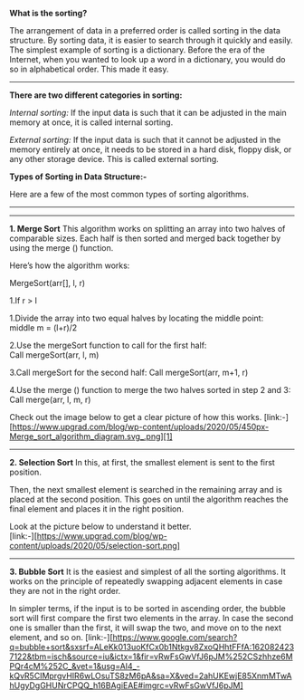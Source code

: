 **What is the sorting?**

The arrangement of data in a preferred order is called sorting in the data structure. By sorting data, it is easier to search through it quickly and easily.
The simplest example of sorting is a dictionary. Before the era of the Internet, when you wanted to look up a word in a dictionary, you would do so in alphabetical order.
This made it easy.

---
**There are two different categories in sorting:**

_Internal sorting:_
       If the input data is such that it can be adjusted in the main memory at once, it is called internal sorting.

_External sorting:_
      If the input data is such that it cannot be adjusted in the memory entirely at once, it needs to be stored in a hard disk, floppy disk, or any other storage device.
      This is called external sorting.

      
**Types of Sorting in Data Structure:-**

Here are a few of the most common types of sorting algorithms.

---
---

**1. Merge Sort**
This algorithm works on splitting an array into two halves of comparable sizes. Each half is then sorted and merged back together by using the merge () function.

Here’s how the algorithm works:

MergeSort(arr[], l,  r)

1.If r > l

1.Divide the array into two equal halves by locating the middle point:  
             middle m = (l+r)/2

2.Use the mergeSort function to call for the first half:   
             Call mergeSort(arr, l, m)

3.Call mergeSort for the second half:
             Call mergeSort(arr, m+1, r)

4.Use the merge () function to merge the two halves sorted in step 2 and 3:
             Call merge(arr, l, m, r)

Check out the image below to get a clear picture of how this works.
[link:-] [https://www.upgrad.com/blog/wp-content/uploads/2020/05/450px-Merge_sort_algorithm_diagram.svg_.png][1]

---

**2. Selection Sort**
In this, at first, the smallest element is sent to the first position.

Then, the next smallest element is searched in the remaining array and is placed at the second position. This goes on until the algorithm reaches the final element 
and places it in the right position. 

Look at the picture below to understand it better.   
[link:-][https://www.upgrad.com/blog/wp-content/uploads/2020/05/selection-sort.png]

---

**3. Bubble Sort**
It is the easiest and simplest of all the sorting algorithms. It works on the principle of repeatedly swapping adjacent elements in case they are not in the right order.

In simpler terms, if the input is to be sorted in ascending order, the bubble sort will first compare the first two elements in the array. In case the second one is smaller
than the first, it will swap the two, and move on to the next element, and so on.
[link:-][https://www.google.com/search?q=bubble+sort&sxsrf=ALeKk013uoKfCx0b1Ntkgv8ZxoQHhtFFfA:1620824237122&tbm=isch&source=iu&ictx=1&fir=vRwFsGwVfJ6pJM%252CSzhhze6MPQr4cM%252C_&vet=1&usg=AI4_-kQvR5CIMprgvHIR6wLOsuTS8zM6pA&sa=X&ved=2ahUKEwjE85XnmMTwAhUgyDgGHUNrCPQQ_h16BAgiEAE#imgrc=vRwFsGwVfJ6pJM]
